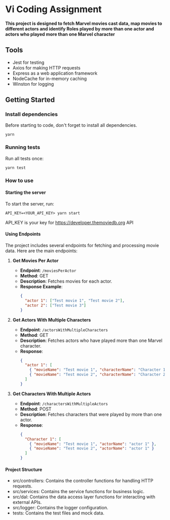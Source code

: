 # Vi Coding Assignment 

__This project is designed to fetch Marvel movies cast data, map movies to different actors and identify Roles played by more than one actor and actors who played more than one Marvel character__

## Tools
- Jest for testing
- Axios for making HTTP requests
- Express as a web application framework
- NodeCache for in-memory caching
- Winston for logging

## Getting Started

### Install dependencies

Before starting to code, don't forget to install all dependencies.

```shell
yarn
```

### Running tests

Run all tests once:

```shell
yarn test
```

### How to use

#### Starting the server

To start the server, run:

```shell
API_KEY=<YOUR_API_KEY> yarn start
```

API_KEY is your key for https://developer.themoviedb.org API


#### Using Endpoints

The project includes several endpoints for fetching and processing movie data. Here are the main endpoints:

1. **Get Movies Per Actor**
   - **Endpoint**: `/moviesPerActor`
   - **Method**: GET
   - **Description**: Fetches movies for each actor.
   - **Response Example**:
     ```json
     {
       "actor 1": ["Test movie 1", "Test movie 2"],
       "actor 2": ["Test movie 3"]
     }
     ```

2. **Get Actors With Multiple Characters**
   - **Endpoint**: `/actorsWithMultipleCharacters`
   - **Method**: GET
   - **Description**: Fetches actors who have played more than one Marvel character.
   - **Response**:
     ```json
     {
       "actor 1": [
         { "movieName": "Test movie 1", "characterName": "Character 1" },
         { "movieName": "Test movie 2", "characterName": "Character 2" }
       ]
     }
     ```

3. **Get Characters With Multiple Actors**
   - **Endpoint**: `/charactersWithMultipleActors`
   - **Method**: POST
   - **Description**: Fetches characters that were played by more than one actor.
   - **Response**:
     ```json
     {
       "Character 1": [
         { "movieName": "Test movie 1", "actorName": "actor 1" },
         { "movieName": "Test movie 2", "actorName": "actor 1" }
       ]
     }
     ```



#### Project Structure

- src/controllers: Contains the controller functions for handling HTTP requests.
- src/services: Contains the service functions for business logic.
- src/dal: Contains the data access layer functions for interacting with external APIs.
- src/logger: Contains the logger configuration.
- tests: Contains the test files and mock data.


